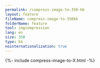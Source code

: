 ```yaml
---
permalink: /compress-image-to-350-kb
layout: feature
fileName: compress-image-to-350kb
folderName: feature
tool: imgcompression
lang: en
size: 350
type: kb
nointernationalization: true
---
```

{%- include compress-image-to-X.html -%}       
